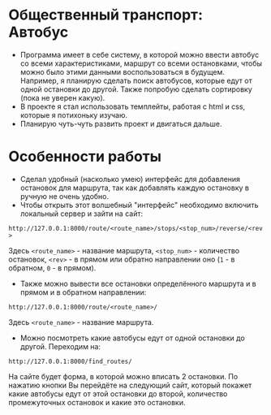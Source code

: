 # Общественный транспорт: Автобус
- Программа имеет в себе систему, в которой можно ввести автобус со всеми характеристиками, маршрут со всеми остановками,
чтобы можно было этими данными воспользоваться в будущем. Например, я планирую сделать поиск автобусов, которые едут от одной остановки до другой. 
Также попробую сделать сортировку (пока не уверен какую).
- В проекте я стал использовать темплейты, работая с html и css, которые я потихоньку изучаю.
- Планирую чуть-чуть развить проект и двигаться дальше.

# Особенности работы
- Сделал удобный (насколько умею) интерфейс для добавления остановок для маршрута, так как добавлять каждую остановку в ручную не очень удобно.
- Чтобы открыть этот волшебный "интерфейс" необходимо включить локальный сервер и зайти на сайт:

`http://127.0.0.1:8000/route/<route_name>/stops/<stop_num>/reverse/<rev>`

Здесь `<route_name>` - название маршрута, `<stop_num>` - количество остановок, `<rev>` - в прямом или обратно направлении оно (`1` - в обратном, `0` - в прямом).

- Также можно вывести все остановки определённого маршрута и в прямом и в обратном направлении:

`http://127.0.0.1:8000/route/<route_name>/`

Здесь `<route_name>` - название маршрута.

- Можно посмотреть какие автобусы едут от одной остановки до другой. Переходим на:

`http://127.0.0.1:8000/find_routes/`

На сайте будет форма, в которой можно вписать 2 остановки. По нажатию кнопки Вы перейдёте на следующий сайт, который 
покажет какие автобусы едут от этой остановки до второй, количество промежуточных остановок и какие это остановки. 